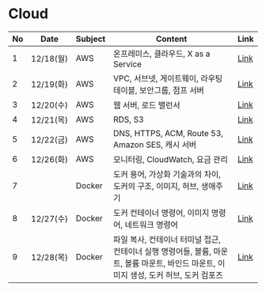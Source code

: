 # Cloud

| No | Date     | Subject | Content                                                                           | Link                                                                                                                                                                                                                                                                                                                                                                                                                                                                                                                                                                                                                                    |
|----|----------|---------|-----------------------------------------------------------------------------------|-----------------------------------------------------------------------------------------------------------------------------------------------------------------------------------------------------------------------------------------------------------------------------------------------------------------------------------------------------------------------------------------------------------------------------------------------------------------------------------------------------------------------------------------------------------------------------------------------------------------------------------------|
| 1  | 12/18(월) | AWS     | 온프레미스, 클라우드, X as a Service                                                       | [Link](https://github.com/kyukong/SeSAC-java-fullstack/blob/main/7.%20cloud/%5B12-18%5D_AWS_(%EC%98%A8%ED%94%84%EB%A0%88%EB%AF%B8%EC%8A%A4%2C%ED%81%B4%EB%9D%BC%EC%9A%B0%EB%93%9C%2CX_as_a_Service).md)                                                                                                                                                                                                                                                                                                                                                                                                                                 |
| 2  | 12/19(화) | AWS     | VPC, 서브넷, 게이트웨이, 라우팅 테이블, 보안그룹, 점프 서버                                             | [Link](https://github.com/kyukong/SeSAC-java-fullstack/blob/main/7.%20cloud/%5B12-19%5D_AWS_(VPC%2C%EC%84%9C%EB%B8%8C%EB%84%B7%2C%EA%B2%8C%EC%9D%B4%ED%8A%B8%EC%9B%A8%EC%9D%B4%2C%EB%9D%BC%EC%9A%B0%ED%8C%85_%ED%85%8C%EC%9D%B4%EB%B8%94%2C%EB%B3%B4%EC%95%88%EA%B7%B8%EB%A3%B9%2C%EC%A0%90%ED%94%84_%EC%84%9C%EB%B2%84).md)                                                                                                                                                                                                                                                                                                            |
| 3  | 12/20(수) | AWS     | 웹 서버, 로드 밸런서                                                                      | [Link](https://github.com/kyukong/SeSAC-java-fullstack/blob/main/7.%20cloud/%5B12-20%5D_AWS_(%EC%9B%B9_%EC%84%9C%EB%B2%84%2C%EB%A1%9C%EB%93%9C_%EB%B0%B8%EB%9F%B0%EC%84%9C).md)                                                                                                                                                                                                                                                                                                                                                                                                                                                         |
| 4  | 12/21(목) | AWS     | RDS, S3                                                                           | [Link](https://github.com/kyukong/SeSAC-java-fullstack/blob/main/7.%20cloud/%5B12-21%5D_AWS_(RDS%2CS3).md)                                                                                                                                                                                                                                                                                                                                                                                                                                                                                                                              |
| 5  | 12/22(금) | AWS     | DNS, HTTPS, ACM, Route 53, Amazon SES, 캐시 서버                                      | [Link](https://github.com/kyukong/SeSAC-java-fullstack/blob/main/7.%20cloud/%5B12-22%5D_AWS_(DNS%2CHTTPS%2CACM%2CRoute_53%2CAmazon_SES%2C%EC%BA%90%EC%8B%9C_%EC%84%9C%EB%B2%84).md)                                                                                                                                                                                                                                                                                                                                                                                                                                                     |
| 6  | 12/26(화) | AWS     | 모니터링, CloudWatch, 요금 관리                                                           | [Link](https://github.com/kyukong/SeSAC-java-fullstack/blob/main/7.%20cloud/%5B12-26%5D_AWS_(%EB%AA%A8%EB%8B%88%ED%84%B0%EB%A7%81%2CCloudWatch%2C%EC%9A%94%EA%B8%88_%EA%B4%80%EB%A6%AC).md)                                                                                                                                                                                                                                                                                                                                                                                                                                             |
| 7  |          | Docker  | 도커 용어, 가상화 기술과의 차이, 도커의 구조, 이미지, 허브, 생애주기                                         | [Link](https://github.com/kyukong/SeSAC-java-fullstack/blob/main/7.%20cloud/%5B12-26%5D_Docker_(%EB%8F%84%EC%BB%A4_%EC%9A%A9%EC%96%B4%2C%EA%B0%80%EC%83%81%ED%99%94_%EA%B8%B0%EC%88%A0%EA%B3%BC%EC%9D%98_%EC%B0%A8%EC%9D%B4%2C%EB%8F%84%EC%BB%A4%EC%9D%98_%EA%B5%AC%EC%A1%B0%2C%EC%9D%B4%EB%AF%B8%EC%A7%80%2C%ED%97%88%EB%B8%8C%2C%EC%83%9D%EC%95%A0%EC%A3%BC%EA%B8%B0).md)                                                                                                                                                                                                                                                             |
| 8  | 12/27(수) | Docker  | 도커 컨테이너 명령어, 이미지 명령어, 네트워크 명령어                                                    | [Link](https://github.com/kyukong/SeSAC-java-fullstack/blob/main/7.%20cloud/%5B12-27%5D_Docker_(%EB%8F%84%EC%BB%A4_%EC%BB%A8%ED%85%8C%EC%9D%B4%EB%84%88_%EB%AA%85%EB%A0%B9%EC%96%B4%2C%EC%9D%B4%EB%AF%B8%EC%A7%80_%EB%AA%85%EB%A0%B9%EC%96%B4%2C%EB%84%A4%ED%8A%B8%EC%9B%8C%ED%81%AC_%EB%AA%85%EB%A0%B9%EC%96%B4).md)                                                                                                                                                                                                                                                                                                                   |
| 9  | 12/28(목) | Docker  | 파일 복사, 컨테이너 터미널 접근, 컨테이너 실행 명령어들, 볼륨, 마운트, 볼륨 마운트, 바인드 마운트, 이미지 생성, 도커 허브, 도커 컴포즈 | [Link](https://github.com/kyukong/SeSAC-java-fullstack/blob/main/7.%20cloud/%5B12-28%5D_Docker_(%ED%8C%8C%EC%9D%BC_%EB%B3%B5%EC%82%AC%2C%EC%BB%A8%ED%85%8C%EC%9D%B4%EB%84%88_%ED%84%B0%EB%AF%B8%EB%84%90_%EC%A0%91%EA%B7%BC%2C%EC%BB%A8%ED%85%8C%EC%9D%B4%EB%84%88_%EC%8B%A4%ED%96%89_%EB%AA%85%EB%A0%B9%EC%96%B4%EB%93%A4%2C%EB%B3%BC%EB%A5%A8%2C%EB%A7%88%EC%9A%B4%ED%8A%B8%2C%EB%B3%BC%EB%A5%A8_%EB%A7%88%EC%9A%B4%ED%8A%B8%2C%EB%B0%94%EC%9D%B8%EB%93%9C_%EB%A7%88%EC%9A%B4%ED%8A%B8%2C%EC%9D%B4%EB%AF%B8%EC%A7%80_%EC%83%9D%EC%84%B1%2C%EB%8F%84%EC%BB%A4_%ED%97%88%EB%B8%8C%2C%EB%8F%84%EC%BB%A4_%EC%BB%B4%ED%8F%AC%EC%A6%88).md) |
